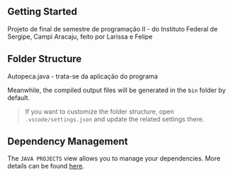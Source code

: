 ## Getting Started

Projeto de final de semestre de programação II - do Instituto Federal de Sergipe, Campi Aracaju, feito por Larissa e Felipe



## Folder Structure

Autopeca.java - trata-se da aplicação do programa


Meanwhile, the compiled output files will be generated in the `bin` folder by default.

> If you want to customize the folder structure, open `.vscode/settings.json` and update the related settings there.

## Dependency Management

The `JAVA PROJECTS` view allows you to manage your dependencies. More details can be found [here](https://github.com/microsoft/vscode-java-dependency#manage-dependencies).
